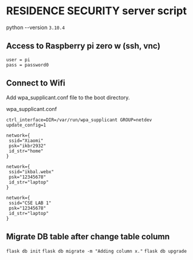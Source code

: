 # RESIDENCE SECURITY server script

python --version ```3.10.4```

## Access to Raspberry pi zero w (ssh, vnc)
```ssh
user = pi
pass = password0
```

## Connect to Wifi
Add wpa_supplicant.conf file to the boot directory.

wpa_supplicant.conf
```
ctrl_interface=DIR=/var/run/wpa_supplicant GROUP=netdev
update_config=1

network={
 ssid="Xiaomi"
 psk="ikbr2932"
 id_str="home"
}

network={
 ssid="ikbal.webx"
 psk="12345678"
 id_str="laptop"
}

network={
 ssid="CSE LAB 1"
 psk="12345678"
 id_str="laptop"
}
```

## Migrate DB table after change table column
```flask db init```
```flask db migrate -m "Adding column x."```
```flask db upgrade```